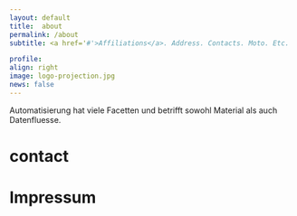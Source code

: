 ```yaml
---
layout: default
title:  about
permalink: /about
subtitle: <a href='#'>Affiliations</a>. Address. Contacts. Moto. Etc.

profile:
align: right
image: logo-projection.jpg
news: false
---
```



Automatisierung hat viele Facetten und betrifft sowohl Material als auch Datenfluesse. 


<h1>contact</h1>

<h1>Impressum</h1>
